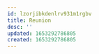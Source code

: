 ```yaml
---
id: lzorjibkdenlrv931m1rgbv
title: Reunion
desc: ''
updated: 1653292786805
created: 1653292786805
---
```



